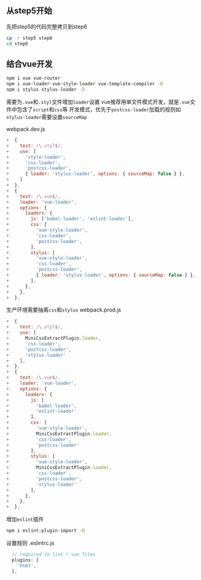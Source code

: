 ## 从step5开始
先把step5的代码完整拷贝到step6

```bash
cp -r step5 step6
cd step6
```

## 结合vue开发

```bash
npm i vue vue-router
npm i vue-loader vue-style-loader vue-template-compiler -D
npm i stylus stylus-loader -D
```

需要为`.vue`和`.styl`文件增加`loader`设置
vue推荐用单文件模式开发，就是`.vue`文件中包含了`script`和`css`等
开发模式，优先于`postcss-loader`加载的规则如`stylus-loader`需要设置`sourceMap`

webpack.dev.js
```js
+  {
+    test: /\.styl$/,
+    use: [
+      'style-loader',
+      'css-loader',
+      'postcss-loader',
+      { loader: 'stylus-loader', options: { sourceMap: false } },
+    ]
+  },
+  {
+    test: /\.vue$/,
+    loader: 'vue-loader',
+    options: {
+      loaders: {
+        js: ['babel-loader', 'eslint-loader'],
+        css: [
+          'vue-style-loader',
+          'css-loader',
+          'postcss-loader',
+        ],
+        stylus: [
+          'vue-style-loader',
+          'css-loader',
+          'postcss-loader',
+          { loader: 'stylus-loader', options: { sourceMap: false } },
+        ],
+      },
+    },
+  },
```

生产环境需要抽离`css`和`stylus`
webpack.prod.js
```js
+  {
+    test: /\.styl$/,
+    use: [
+      MiniCssExtractPlugin.loader,
+      'css-loader',
+      'postcss-loader',
+      'stylus-loader'
+    ],
+  },
+  {
+    test: /\.vue$/,
+    loader: 'vue-loader',
+    options: {
+      loaders: {
+        js: [
+          'babel-loader',
+          'eslint-loader'
+        ],
+        css: [
+          'vue-style-loader',
+          MiniCssExtractPlugin.loader,
+          'css-loader',
+          'postcss-loader'
+        ],
+        stylus: [
+          'vue-style-loader',
+          MiniCssExtractPlugin.loader,
+          'css-loader',
+          'postcss-loader',
+          'stylus-loader'
+        ],
+      },
+    },
+  },
```

增加`eslint`插件
```bash
npm i eslint-plugin-import -D
```

设置规则
.eslintrc.js
```js
  // required to lint *.vue files
  plugins: [
    'html',
  ],
```